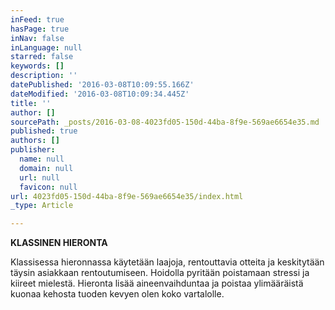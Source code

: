 ```yaml
---
inFeed: true
hasPage: true
inNav: false
inLanguage: null
starred: false
keywords: []
description: ''
datePublished: '2016-03-08T10:09:55.166Z'
dateModified: '2016-03-08T10:09:34.445Z'
title: ''
author: []
sourcePath: _posts/2016-03-08-4023fd05-150d-44ba-8f9e-569ae6654e35.md
published: true
authors: []
publisher:
  name: null
  domain: null
  url: null
  favicon: null
url: 4023fd05-150d-44ba-8f9e-569ae6654e35/index.html
_type: Article

---
```

**KLASSINEN HIERONTA**

Klassisessa hieronnassa käytetään laajoja, rentouttavia otteita ja keskitytään täysin asiakkaan rentoutumiseen. Hoidolla pyritään poistamaan stressi ja kiireet mielestä. Hieronta lisää aineenvaihduntaa ja poistaa ylimääräistä kuonaa kehosta tuoden kevyen olen koko vartalolle.